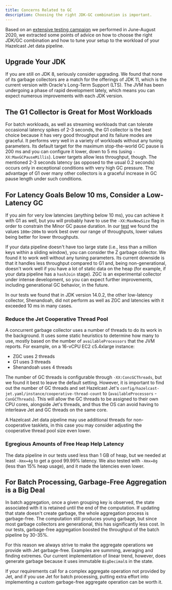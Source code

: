 ```yaml
---
title: Concerns Related to GC
description: Choosing the right JDK-GC combination is important.
---
```


Based on an [extensive testing
campaign](/blog/2020/06/09/jdk-gc-benchmarks-part1) we performed in
June-August 2020, we extracted some points of advice on how to choose
the right JDK/GC combination and how to tune your setup to the workload
of your Hazelcast Jet data pipeline.

## Upgrade Your JDK

If you are still on JDK 8, seriously consider upgrading. We found that
none of its garbage collectors are a match for the offerings of JDK 11,
which is the current version with Oracle's Long-Term Support (LTS). The
JVM has been undergoing a phase of rapid development lately, which means
you can expect numerous improvements with each JDK version.

## The G1 Collector is Great for Most Workloads

For batch workloads, as well as streaming workloads that can tolerate
occasional latency spikes of 2-3 seconds, the G1 collector is the best
choice because it has very good throughput and its failure modes are
graceful. It performs very well in a variety of workloads without any
tuning parameters. Its default target for the maximum stop-the-world GC
pause is 200 ms and you can configure it lower, down to 5 ms (using
`-XX:MaxGCPauseMillis`). Lower targets allow less throughput, though.
The mentioned 2-3 seconds latency (as opposed to the usual 0.2 seconds)
occurs only in exceptional conditions with very high GC pressure. The
advantage of G1 over many other collectors is a graceful increase in GC
pause length under such conditions.

## For Latency Goals Below 10 ms, Consider a Low-Latency GC

If you aim for very low latencies (anything below 10 ms), you can
achieve it with G1 as well, but you will probably have to use the
`-XX:MaxNewSize` flag in order to constrain the Minor GC pause duration.
In our [test](/blog/2020/08/05/gc-tuning-for-jet) we found the values
`100m`-`200m` to work best over our range of throughputs, lower values
being better for lower throughputs.

If your data pipeline doesn't have too large state (i.e., less than a
million keys within a sliding window), you can consider the Z garbage
collector. We found it to work well without any tuning parameters. Its
current downside is that it handles less throughput compared to G1 and,
being non-generational, doesn't work well if you have a lot of static
data on the heap (for example, if your data pipeline has a `hashJoin`
stage). ZGC is an experimental collector under intense development, so
you can expect further improvements, including generational GC behavior,
in the future.

In our tests we found that in JDK version 14.0.2, the other low-latency
collector, Shenandoah, did not perform as well as ZGC and latencies
with it exceeded 10 ms in many cases.

### Reduce the Jet Cooperative Thread Pool

A concurrent garbage collector uses a number of threads to do its work
in the background. It uses some static heuristics to determine how many
to use, mostly based on the number of `availableProcessors` that the JVM
reports. For example, on a 16-vCPU EC2 c5.4xlarge instance:

- ZGC uses 2 threads
- G1 uses 3 threads
- Shenandoah uses 4 threads

The number of GC threads is configurable through `-XX:ConcGCThreads`,
but we found it best to leave the default setting. However, it is
important to find out the number of GC threads and set Hazelcast Jet's
`config/hazelcast-jet.yaml/instance/cooperative-thread-count` to
(`availableProcessors` - `ConGCThreads`). This will allow the GC threads
to be assigned to their own CPU cores, alongside Jet's threads, and thus
the OS can avoid having to interleave Jet and GC threads on the same
core.

A Hazelcast Jet data pipeline may use additional threads for
non-cooperative tasklets, in this case you may consider adjusting the
cooperative thread pool size even lower.

### Egregious Amounts of Free Heap Help Latency

The data pipeline in our tests used less than 1 GB of heap, but we
needed at least `-Xmx=4g` to get a good 99.99% latency. We also tested
with `-Xmx=8g` (less than 15% heap usage), and it made the latencies
even lower.

## For Batch Processing, Garbage-Free Aggregation is a Big Deal

In batch aggregation, once a given grouping key is observed, the state
associated with it is retained until the end of the computation. If
updating that state doesn't create garbage, the whole aggregation
process is garbage-free. The computation still produces young garbage,
but since most garbage collectors are generational, this has
significantly less cost. In our tests, garbage-free aggregation boosted
the throughput of the batch pipeline by 30-35%.

For this reason we always strive to make the aggregate operations we
provide with Jet garbage-free. Examples are summing, averaging and
finding extremes. Our current implementation of linear trend, however,
does generate garbage because it uses immutable `BigDecimal`s in the
state.

If your requirements call for a complex aggregate operation not provided
by Jet, and if you use Jet for batch processing, putting extra effort
into implementing a custom garbage-free aggregate operation can be
worth it.
